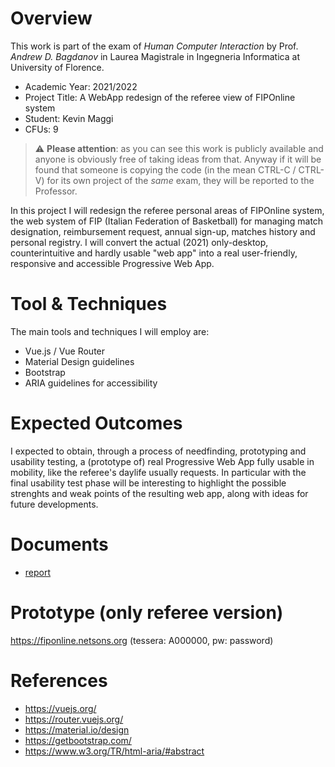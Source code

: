# Overview
This work is part of the exam of *Human Computer Interaction* by Prof. *Andrew D. Bagdanov* in Laurea Magistrale in Ingegneria Informatica at University of Florence.
- Academic Year: 2021/2022
- Project Title: A WebApp redesign of the referee view of FIPOnline system
- Student: Kevin Maggi
- CFUs: 9

> :warning: **Please attention**: as you can see this work is publicly available and anyone is obviously free of taking ideas from that. Anyway if it will be found that someone is copying the code (in the mean CTRL-C / CTRL-V) for its own project of the *same* exam, they will be reported to the Professor.

In this project I will redesign the referee personal areas of FIPOnline system, the web system of FIP (Italian Federation of Basketball) for managing match designation, reimbursement request, annual sign-up, matches history and personal registry. I will convert the actual (2021) only-desktop, counterintuitive and hardly usable "web app" into a real user-friendly, responsive and accessible Progressive Web App.

# Tool & Techniques
The main tools and techniques I will employ are:
- Vue.js / Vue Router
- Material Design guidelines
- Bootstrap
- ARIA guidelines for accessibility

# Expected Outcomes
I expected to obtain, through a process of needfinding, prototyping and usability testing, a (prototype of) real Progressive Web App fully usable in mobility, like the referee's daylife usually requests. In particular with the final usability test phase will be interesting to highlight the possible strenghts and weak points of the resulting web app, along with ideas for future developments.

# Documents
- [report](https://github.com/KevinMaggi/FIPOnline-ref-view-redesign/blob/main/FipOnline%20ref%20view%20redesign%20report.pdf)

# Prototype (only referee version)
https://fiponline.netsons.org (tessera: A000000, pw: password)

# References
- https://vuejs.org/
- https://router.vuejs.org/
- https://material.io/design
- https://getbootstrap.com/
- https://www.w3.org/TR/html-aria/#abstract
